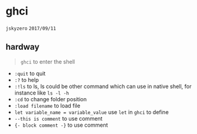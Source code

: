 # ghci
`jskyzero` `2017/09/11`

## hardway
> `ghci` to enter the shell

+ `:quit` to quit
+ `:?` to help
+ `:!ls` to ls, ls could be other command which can use in native shell, for instance like `ls -l -h`
+ `:cd` to change folder position
+ `:load filename` to load file
+ `let variable_name = variable_value` use `let` in `ghci` to define
+ `--this is comment` to use comment
+ `{- block comment -}` to use comment

